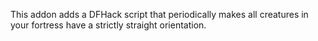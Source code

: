 
This addon adds a DFHack script that periodically makes all creatures in your fortress have a
strictly straight orientation.
